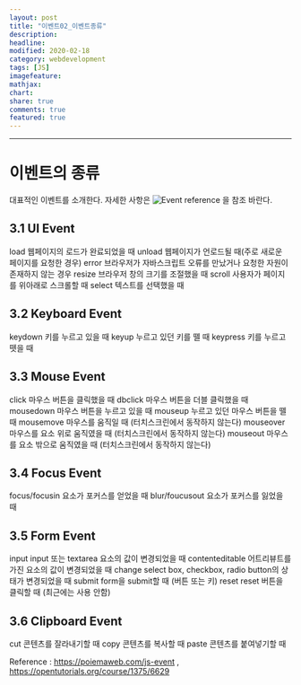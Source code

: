 ```yaml
---
layout: post
title: "이벤트02_이벤트종류"
description:
headline:
modified: 2020-02-18
category: webdevelopment
tags: [JS]
imagefeature:
mathjax:
chart:
share: true
comments: true
featured: true
---
```


---

# 이벤트의 종류

대표적인 이벤트를 소개한다. 자세한 사항은 ![Event reference](https://developer.mozilla.org/en-US/docs/Web/Events) 을 참조 바란다.

## 3.1 UI Event

<span class="orange">load</span> 웹페이지의 로드가 완료되었을 때
<span class="orange">unload</span> 웹페이지가 언로드될 때(주로 새로운 페이지를 요청한 경우)
<span class="orange">error</span> 브라우저가 자바스크립트 오류를 만났거나 요청한 자원이 존재하지 않는 경우
<span class="orange">resize</span> 브라우저 창의 크기를 조절했을 때
<span class="orange">scroll</span> 사용자가 페이지를 위아래로 스크롤할 때
<span class="orange">select</span> 텍스트를 선택했을 때

## 3.2 Keyboard Event

<span class="orange">keydown</span> 키를 누르고 있을 때
<span class="orange">keyup</span> 누르고 있던 키를 뗄 때
<span class="orange">keypress</span> 키를 누르고 뗏을 때

## 3.3 Mouse Event

<span class="orange">click</span> 마우스 버튼을 클릭했을 때
<span class="orange">dbclick</span> 마우스 버튼을 더블 클릭했을 때
<span class="orange">mousedown</span> 마우스 버튼을 누르고 있을 때
<span class="orange">mouseup</span> 누르고 있던 마우스 버튼을 뗄 때
<span class="orange">mousemove</span> 마우스를 움직일 때 (터치스크린에서 동작하지 않는다)
<span class="orange">mouseover</span> 마우스를 요소 위로 움직였을 때 (터치스크린에서 동작하지 않는다)
<span class="orange">mouseout</span> 마우스를 요소 밖으로 움직였을 때 (터치스크린에서 동작하지 않는다)

## 3.4 Focus Event

<span class="orange">focus/focusin</span> 요소가 포커스를 얻었을 때
<span class="orange">blur/foucusout</span> 요소가 포커스를 잃었을 때

## 3.5 Form Event

<span class="orange">input</span> input 또는 textarea 요소의 값이 변경되었을 때
<span class="orange">contenteditable</span> 어트리뷰트를 가진 요소의 값이 변경되었을 때
<span class="orange">change</span> select box, checkbox, radio button의 상태가 변경되었을 때
<span class="orange">submit</span> form을 submit할 때 (버튼 또는 키)
<span class="orange">reset</span> reset 버튼을 클릭할 때 (최근에는 사용 안함)

## 3.6 Clipboard Event

<span class="orange">cut</span> 콘텐츠를 잘라내기할 때
<span class="orange">copy</span> 콘텐츠를 복사할 때
<span class="orange">paste</span> 콘텐츠를 붙여넣기할 때

Reference : <https://poiemaweb.com/js-event> , <https://opentutorials.org/course/1375/6629>
